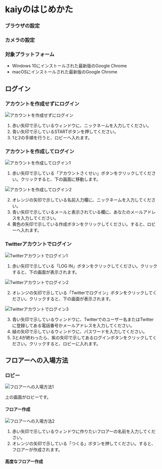 # kaiyのはじめかた
### ブラウザの設定

### カメラの設定

### 対象プラットフォーム
- Windows 10にインストールされた最新版のGoogle Chrome
- macOSにインストールされた最新版のGoogle Chrome

## ログイン
### アカウントを作成せずにログイン
![アカウントを作成せずにログイン](../../.vuepress/public/login-without-creating-an-account.png)

1. 赤い矢印で示しているウィンドウに、ニックネームを入力してください。
2. 青い矢印で示しているSTARTボタンを押してください。
3. 1と2の手順を行うと、ロビーへ入れます。

### アカウントを作成してログイン
![アカウントを作成してログイン1](../../.vuepress/public/create-an-account-and-login-1.png)

1. 赤い矢印で示している「アカウントさくせい」ボタンをクリックしてください。クリックすると、下の画面に移動します。

![アカウントを作成してログイン2](../../.vuepress/public/create-an-account-and-login-2.png)

2. オレンジの矢印で示している名前入力欄に、ニックネームを入力してください。
3. 青い矢印で示しているメールと表示されている欄に、あなたのメールアドレスを入力してください。
4. 黄色の矢印で示している作成ボタンをクリックしてください。すると、ロビーへ入れます。

### Twitterアカウントでログイン
![Twitterアカウントでログイン1](../../.vuepress/public/login-with-twitter-account-1.png)

1. 赤い矢印で示している「LOG IN」ボタンをクリックしてください。クリックすると、下の画面が表示されます。

![Twitterアカウントでログイン2](../../.vuepress/public/create-an-account-and-login-2.png)

2. オレンジの矢印で示している「Twitterでログイン」ボタンをクリックしてください。クリックすると、下の画面が表示されます。

![Twitterアカウントでログイン3](../../.vuepress/public/login-with-twitter-account-3.png)

3. 青い矢印で示しているウィンドウに、Twitterでのユーザー名またはTwitterに登録してある電話番号かメールアドレスを入力してください。
4. 緑の矢印で示しているウィンドウに、パスワードを入力してください。
5. 3と4が終わったら、紫の矢印で示してあるログインボタンをクリックしてください。クリックすると、ロビーに入れます。

## フロアーへの入場方法
### ロビー
![フロアーへの入場方法1](../../.vuepress/public/how-to-enter-the-floor-1.png)

上の画面がロビーです。

#### フロアー作成
![フロアーへの入場方法2](../../.vuepress/public/how-to-enter-the-floor-2.png)

1. 赤い矢印で示しているウィンドウに作りたいフロアーの名前を入力してください。
2. オレンジの矢印で示している「つくる」ボタンを押してください。すると、フロアーが作成されます。

#### 高度なフロアー作成
